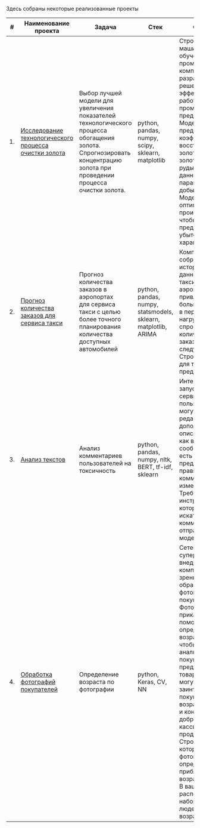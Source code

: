 Здесь собраны некоторые реализованные проекты

| #    | Наименование проекта                | Задача                                                             | Стек                                                         |Описание                               |
| ---- | ------------------------------------------------------------ | ------------------------------------------------------------------------- | ------------------------------------------------------------ |------------------------------------------------------------ |
| 1.   | [Исследование технологического процесса очистки золота](https://github.com/igor-pigis/Yandex_DS/blob/417a1a46df6007c9a9b8a4ee94cefc62d9124a09/Gold.ipynb) | Выбор лучшей модели для увеличения <br/>показателей технологического процесса <br/>обогащения золота. Спрогнозировать концентрацию золота при проведении процесса очистки золота. | python, pandas, numpy, scipy, sklearn, matplotlib | Строитстся модель машинного обучения для промышленной компании, разрабатывающая решения для эффективной работы промышленных предприятий. Модель должна предсказать коэффициент восстановления золота из золотосодержащей руды на основе данных с параметрами добычи и очистки. Модель поможет оптимизировать производство, чтобы не запускать предприятие с убыточными характеристиками.|
| 2.   | [Прогноз количества заказов для сервиса такси](https://github.com/aq2003/Portfolio/tree/main/Taxi%20Service) | Прогноз количества заказов в аэропортах <br/>для сервиса такси с целью более точного планирования количества доступных <br/>автомобилей | python, pandas, numpy, statsmodels, sklearn, matplotlib, ARIMA | Компания такси собрала исторические данные о заказах такси в аэропортах. Чтобы привлекать больше водителей в период пиковой нагрузки, нужно спрогнозировать количество заказов такси на следующий час. Строится модель для такого предсказания.|
| 3.   | [Анализ текстов](https://github.com/aq2003/Portfolio/tree/main/Analyzing%20Texts) | Анализ комментариев пользователей на токсичность  | python, pandas, numpy, nltk, BERT, tf-idf, sklearn | Интернет-магазин запускает новый сервис. Теперь пользователи могут редактировать и дополнять описания товаров, как в вики-сообществах. То есть клиенты предлагают свои правки и комментируют изменения других. Требуется инструмент, который будет искать токсичные комментарии и отправлять их на модерацию.|
| 4.   | [Обработка фотографий покупателей](https://github.com/aq2003/Portfolio/tree/main/Analyzing%20Texts) | Определение возраста по фотографии  | python, Keras, CV, NN | Сетевой супермаркет внедряет систему компьютерного зрения для обработки фотографий покупателей. Фотофиксация в прикассовой зоне поможет определять возраст клиентов, чтобы анализировать покупки и предлагать товары, которые могут заинтересовать покупателей этой возрастной группы и контролировать добросовестность кассиров при продаже алкоголя. Строится модель, которая по фотографии определит приблизительный возраст человека. В вашем распоряжении набор фотографий людей с указанием возраста.|
